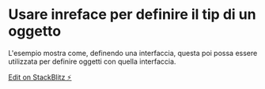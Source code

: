 # Usare inreface per definire il tip di un oggetto

L'esempio mostra come, definendo una interfaccia, questa poi possa essere utilizzata per definire oggetti con quella interfaccia.

[Edit on StackBlitz ⚡️](https://stackblitz.com/edit/typescript-sswinterface)